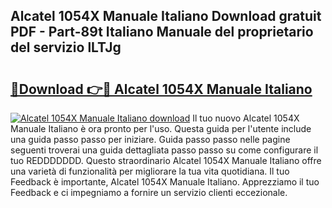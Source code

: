 ## Alcatel 1054X Manuale Italiano Download gratuit PDF - Part-89t Italiano Manuale del proprietario del servizio lLTJg

# <h2><a href="http://dfeth3i.blite.top/?on=Alcatel+1054X+Manuale+Italiano">🔗Download 👉🔴 Alcatel 1054X Manuale Italiano</a></h2>

[![Alcatel 1054X Manuale Italiano download](https://i.imgur.com/lujVjoI.png)](http://dfeth3i.blite.top/?on=Alcatel+1054X+Manuale+Italiano)
Il tuo nuovo Alcatel 1054X Manuale Italiano è ora pronto per l'uso. Questa guida per l'utente include una guida passo passo per iniziare. Guida passo passo nelle pagine seguenti troverai una guida dettagliata passo passo su come configurare il tuo REDDDDDDD. Questo straordinario Alcatel 1054X Manuale Italiano offre una varietà di funzionalità per migliorare la tua vita quotidiana. Il tuo Feedback è importante, Alcatel 1054X Manuale Italiano. Apprezziamo il tuo Feedback e ci impegniamo a fornire un servizio clienti eccezionale.
